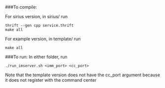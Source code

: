 ###To compile:

For sirius version, in sirius/ run
```
thrift --gen cpp service.thrift
make all
```

For example version, in template/ run 
```
make all
```

###To run:
In either folder, run
```
./run_imserver.sh <imm_port> <cc_port>
```
Note that the template version does not have the cc_port argument because it does not register with the command center

